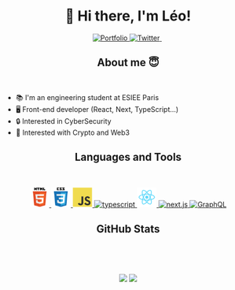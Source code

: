 <p>
	<h1 align="center">👋 Hi there, I'm Léo!</h1>
</p>
<p align="center">
	<a href="https://www.leoroullois.fr" target="_blank">
		<img src="https://img.shields.io/badge/portfolio-leoroullois.fr-brightgreen" alt="Portfolio" />
	</a>
	<a href="https://www.leoroullois.fr" target="_blank">
		<img src="https://img.shields.io/badge/Twitter-%400xLEY0-blue" alt="Twitter" />
	</a>
	&nbsp;
</p>
<h2 align="center">About me 😇</h2>
<br>

- 📚 I'm an engineering student at ESIEE Paris
- 🖥️ Front-end developer (React, Next, TypeScript...)
- 🔒 Interested in CyberSecurity
- 🚀 Interested with Crypto and Web3

<p>
<h2 align="center"> Languages and Tools</h2>
</p>
<br />

<p align="center">
<a href="https://www.w3.org/html/" target="_blank"> 
	<img src="https://raw.githubusercontent.com/devicons/devicon/master/icons/html5/html5-original-wordmark.svg" alt="html5" width="40" height="40"/> </a>
<a href="https://www.w3schools.com/css/" target="_blank"> 
	<img src="https://raw.githubusercontent.com/devicons/devicon/master/icons/css3/css3-original-wordmark.svg" alt="css3" width="40" height="40"/> </a>
<a href="https://developer.mozilla.org/en-US/docs/Web/JavaScript" target="_blank"> 
	<img src="https://raw.githubusercontent.com/devicons/devicon/master/icons/javascript/javascript-original.svg" alt="javascript" width="40" height="40"/> </a>
<a href="https://www.typescriptlang.org/" target="_blank">
	<img src="https://seeklogo.com/images/T/typescript-logo-B29A3F462D-seeklogo.com.png" alt="typescript" width="40" height="40"/>
</a>
<a href="https://reactjs.org/" target="_blank">
	<img src="https://raw.githubusercontent.com/github/explore/80688e429a7d4ef2fca1e82350fe8e3517d3494d/topics/react/react.png" alt="react.js" width="40" height="40"/> 
</a>

</a>
<a href="https://nextjs.org/" target="_blank">
	<img src="https://upload.wikimedia.org/wikipedia/commons/8/8e/Nextjs-logo.svg" alt="next.js" width="40" height="40"/> 
</a>

<a href="https://graphql.org/" target="_blank">
	<img src="https://upload.wikimedia.org/wikipedia/commons/thumb/1/17/GraphQL_Logo.svg/1024px-GraphQL_Logo.svg.png?20161105194737" alt="GraphQL" width="40" height="40"/> 
</a>
<h2 align="center">GitHub Stats<h2>
<br />
<p align="center">
<img src="https://github-readme-stats.vercel.app/api?username=leoroullois&theme=radical&show_icons=true" width="410"/>
<img src="https://github-readme-stats.vercel.app/api/top-langs/?username=leoroullois&layout=compact&theme=radical" width="400" />
</p>
<!---
leoroullois/leoroullois is a ✨ special ✨ repository because its `README.md` (this file) appears on your GitHub profile.
You can click the Preview link to take a look at your changes.
--->
